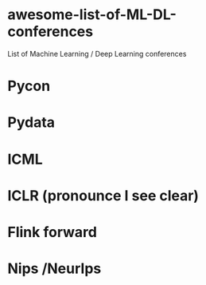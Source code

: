 # awesome-list-of-ML-DL-conferences
List of Machine Learning / Deep Learning conferences

# Pycon


# Pydata

# ICML

# ICLR (pronounce I see clear)

# Flink forward

# Nips /NeurIps
